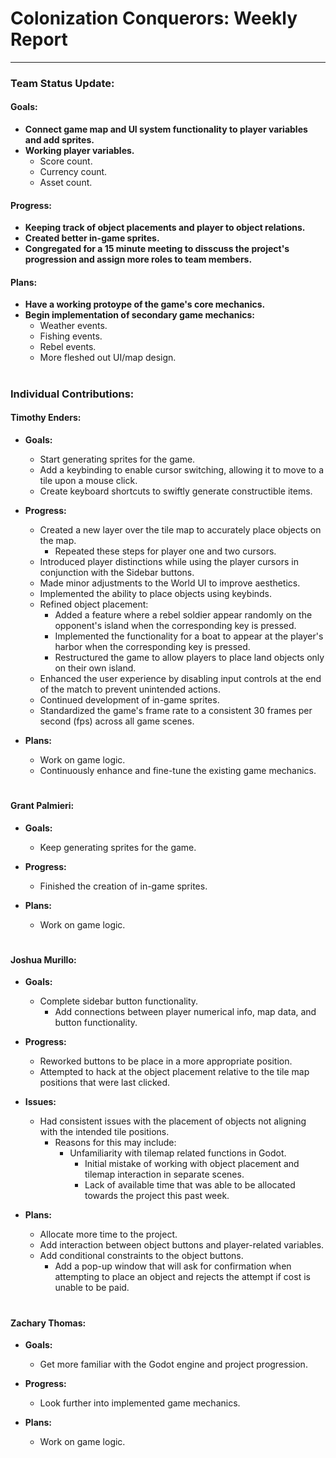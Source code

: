 # **Colonization Conquerors: Weekly Report**
___

### Team Status Update:
#### **Goals:**
- **Connect game map and UI system functionality to player variables and add sprites.**
- **Working player variables.**
  - Score count.
  - Currency count.
  - Asset count.

#### **Progress:**
- **Keeping track of object placements and player to object relations.**
- **Created better in-game sprites.**
- **Congregated for a 15 minute meeting to disscuss the project's progression and assign more roles to team members.**

#### **Plans:**
- **Have a working protoype of the game's core mechanics.**
- **Begin implementation of secondary game mechanics:**
  - Weather events.
  - Fishing events.
  - Rebel events.
  - More fleshed out UI/map design.

#
### Individual Contributions:

#### **Timothy Enders:**
- **Goals:**
  - Start generating sprites for the game.
  - Add a keybinding to enable cursor switching, allowing it to move to a tile upon a mouse click.
  - Create keyboard shortcuts to swiftly generate constructible items.

- **Progress:**
  - Created a new layer over the tile map to accurately place objects on the map.
    - Repeated these steps for player one and two cursors.
  - Introduced player distinctions while using the player cursors in conjunction with the Sidebar buttons.
  - Made minor adjustments to the World UI to improve aesthetics.
  - Implemented the ability to place objects using keybinds.
  - Refined object placement:
    - Added a feature where a rebel soldier appear randomly on the opponent's island when the corresponding key is pressed.
    - Implemented the functionality for a boat to appear at the player's harbor when the corresponding key is pressed.
    - Restructured the game to allow players to place land objects only on their own island.
  - Enhanced the user experience by disabling input controls at the end of the match to prevent unintended actions.
  - Continued development of in-game sprites.
  - Standardized the game's frame rate to a consistent 30 frames per second (fps) across all game scenes.

- **Plans:**
  - Work on game logic.
  - Continuously enhance and fine-tune the existing game mechanics.

#
#### **Grant Palmieri:**
- **Goals:**
  - Keep generating sprites for the game.

- **Progress:**
  - Finished the creation of in-game sprites.

- **Plans:**
  - Work on game logic.

#
#### **Joshua Murillo:**
- **Goals:**
  - Complete sidebar button functionality.
    - Add connections between player numerical info, map data, and button functionality.

- **Progress:**
  - Reworked buttons to be place in a more appropriate position.
  - Attempted to hack at the object placement relative to the tile map positions that were last clicked.

- **Issues:**
  - Had consistent issues with the placement of objects not aligning with the intended tile positions.
    - Reasons for this may include:
      - Unfamiliarity with tilemap related functions in Godot.
        - Initial mistake of working with object placement and tilemap interaction in separate scenes.
        - Lack of available time that was able to be allocated towards the project this past week.

- **Plans:**
  - Allocate more time to the project.
  - Add interaction between object buttons and player-related variables.
  - Add conditional constraints to the object buttons.
    - Add a pop-up window that will ask for confirmation when attempting to place an object and rejects the attempt if cost is unable to be paid.

#
#### **Zachary Thomas:**
- **Goals:**
  - Get more familiar with the Godot engine and project progression.

- **Progress:**
  - Look further into implemented game mechanics.
 
- **Plans:**
  - Work on game logic.
